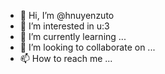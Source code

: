 - 👋 Hi, I’m @hnuyenzuto
- 👀 I’m interested in u:3 
- 🌱 I’m currently learning ...
- 💞️ I’m looking to collaborate on ...
- 📫 How to reach me ...

<!---
hnuyenzuto/hnuyenzuto is a ✨ special ✨ repository because its `README.md` (this file) appears on your GitHub profile.
You can click the Preview link to take a look at your changes.
--->
